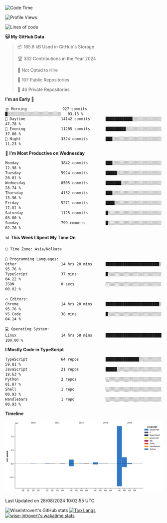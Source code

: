 <!--START_SECTION:waka-->
![Code Time](http://img.shields.io/badge/Code%20Time-1%2C553%20hrs%209%20mins-blue)

![Profile Views](http://img.shields.io/badge/Profile%20Views-0-blue)

![Lines of code](https://img.shields.io/badge/From%20Hello%20World%20I%27ve%20Written-19.0%20million%20lines%20of%20code-blue)

**🐱 My GitHub Data** 

> 📦 165.8 kB Used in GitHub's Storage 
 > 
> 🏆 332 Contributions in the Year 2024
 > 
> 🚫 Not Opted to Hire
 > 
> 📜 107 Public Repositories 
 > 
> 🔑 46 Private Repositories 
 > 
**I'm an Early 🐤** 

```text
🌞 Morning                927 commits         █░░░░░░░░░░░░░░░░░░░░░░░░   03.13 % 
🌆 Daytime                14142 commits       ████████████░░░░░░░░░░░░░   47.78 % 
🌃 Evening                11205 commits       █████████░░░░░░░░░░░░░░░░   37.86 % 
🌙 Night                  3324 commits        ███░░░░░░░░░░░░░░░░░░░░░░   11.23 % 
```
📅 **I'm Most Productive on Wednesday** 

```text
Monday                   3842 commits        ███░░░░░░░░░░░░░░░░░░░░░░   12.98 % 
Tuesday                  5924 commits        █████░░░░░░░░░░░░░░░░░░░░   20.01 % 
Wednesday                8505 commits        ███████░░░░░░░░░░░░░░░░░░   28.74 % 
Thursday                 4132 commits        ███░░░░░░░░░░░░░░░░░░░░░░   13.96 % 
Friday                   5271 commits        ████░░░░░░░░░░░░░░░░░░░░░   17.81 % 
Saturday                 1125 commits        █░░░░░░░░░░░░░░░░░░░░░░░░   03.80 % 
Sunday                   799 commits         █░░░░░░░░░░░░░░░░░░░░░░░░   02.70 % 
```


📊 **This Week I Spent My Time On** 

```text
🕑︎ Time Zone: Asia/Kolkata

💬 Programming Languages: 
Other                    14 hrs 20 mins      ████████████████████████░   95.76 % 
TypeScript               37 mins             █░░░░░░░░░░░░░░░░░░░░░░░░   04.22 % 
JSON                     0 secs              ░░░░░░░░░░░░░░░░░░░░░░░░░   00.02 % 

🔥 Editors: 
Chrome                   14 hrs 20 mins      ████████████████████████░   95.76 % 
VS Code                  38 mins             █░░░░░░░░░░░░░░░░░░░░░░░░   04.24 % 

💻 Operating System: 
Linux                    14 hrs 58 mins      █████████████████████████   100.00 % 
```

**I Mostly Code in TypeScript** 

```text
TypeScript               64 repos            ███████████████░░░░░░░░░░   59.81 % 
JavaScript               21 repos            █████░░░░░░░░░░░░░░░░░░░░   19.63 % 
Python                   2 repos             ░░░░░░░░░░░░░░░░░░░░░░░░░   01.87 % 
Shell                    1 repo              ░░░░░░░░░░░░░░░░░░░░░░░░░   00.93 % 
Handlebars               1 repo              ░░░░░░░░░░░░░░░░░░░░░░░░░   00.93 % 
```



**Timeline**

![Lines of Code chart](https://raw.githubusercontent.com/wise-introvert/wise-introvert/master/assets/bar_graph.png)


 Last Updated on 28/08/2024 10:02:55 UTC
<!--END_SECTION:waka-->

![WiseIntrovert's GitHub stats](https://github-readme-stats.vercel.app/api?username=wise-introvert&count_private=true&show_icons=true)
[![Top Langs](https://github-readme-stats.vercel.app/api/top-langs/?username=wise-introvert&langs_count=10)](https://github.com/anuraghazra/github-readme-stats)
[![wise-introvert's wakatime stats](https://github-readme-stats.vercel.app/api/wakatime?username=wiseintrovert)](https://github.com/anuraghazra/github-readme-stats)
